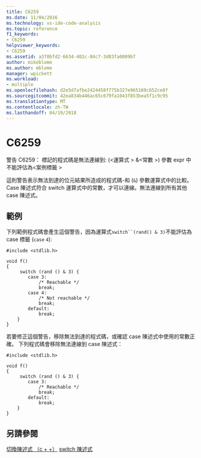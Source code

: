 ```yaml
---
title: C6259
ms.date: 11/04/2016
ms.technology: vs-ide-code-analysis
ms.topic: reference
f1_keywords:
- C6259
helpviewer_keywords:
- C6259
ms.assetid: a370bfd2-6634-402c-84c7-3d83fa0009b7
author: mikeblome
ms.author: mblome
manager: wpickett
ms.workload:
- multiple
ms.openlocfilehash: d2e5d7afbe2424458f775b327e965169c652ce8f
ms.sourcegitcommit: 42ea834b446ac65c679fa1043f853bea5f1c9c95
ms.translationtype: MT
ms.contentlocale: zh-TW
ms.lasthandoff: 04/19/2018
---
```

# <a name="c6259"></a>C6259
警告 C6259： 標記的程式碼是無法連線到: (\<運算式 > &\<常數 >) 參數 expr 中不能評估為\<案例標籤 >

 這則警告表示無法到達的位元結果所造成的程式碼-和 (`&`) 參數運算式中的比較。 Case 陳述式符合 switch 運算式中的常數，才可以連線。無法連線到所有其他 case 陳述式。

## <a name="example"></a>範例
 下列範例程式碼會產生這個警告，因為運算式`switch``(rand() & 3)`不能評估為 case 標籤 (`case` `4`):

```
#include <stdlib.h>

void f()
{
     switch (rand () & 3) {
        case 3:
            /* Reachable */
            break;
        case 4:
            /* Not reachable */
            break;
        default:
            break;
    }
}
```

 若要修正這個警告，移除無法到達的程式碼，或確認 case 陳述式中使用的常數正確。 下列程式碼會移除無法連線到 case 陳述式：

```
#include <stdlib.h>

void f()
{
     switch (rand () & 3) {
        case 3:
            /* Reachable */
            break;
        default:
            break;
    }
}
```

## <a name="see-also"></a>另請參閱
 [切換陳述式 （c + +）](/cpp/cpp/switch-statement-cpp) [switch 陳述式](/cpp/c-language/switch-statement-c)
